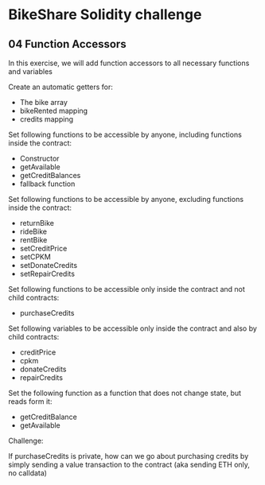 # BikeShare Solidity challenge

## 04 Function Accessors

In this exercise, we will add function accessors to all necessary functions and variables

Create an automatic getters for:
- The bike array
- bikeRented mapping
- credits mapping

Set following functions to be accessible by anyone, including functions inside the contract:

- Constructor
- getAvailable
- getCreditBalances
- fallback function

Set following functions to be accessible by anyone, excluding functions inside the contract:

- returnBike
- rideBike
- rentBike
- setCreditPrice
- setCPKM
- setDonateCredits
- setRepairCredits

Set following functions to be accessible only inside the contract and not child contracts:

- purchaseCredits

Set following variables to be accessible only inside the contract and also by child contracts:

- creditPrice
- cpkm
- donateCredits
- repairCredits

Set the following function as a function that does not change state, but reads form it:

- getCreditBalance
- getAvailable


Challenge:

If purchaseCredits is private, how can we go about purchasing credits by simply sending a value transaction to the contract (aka sending ETH only, no calldata)